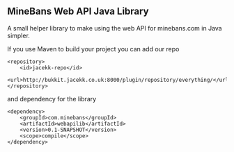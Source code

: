 ## MineBans Web API Java Library ##
A small helper library to make using the web API for minebans.com in Java simpler.

If you use Maven to build your project you can add our repo
```
<repository>
	<id>jacekk-repo</id>
	<url>http://bukkit.jacekk.co.uk:8000/plugin/repository/everything/</url>
</repository>
```
and dependency for the library
```
<dependency>
	<groupId>com.minebans</groupId>
	<artifactId>webapilib</artifactId>
	<version>0.1-SNAPSHOT</version>
	<scope>compile</scope>
</dependency>
```